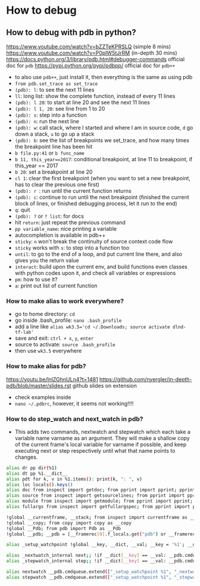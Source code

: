 # How to debug

## How to debug with pdb in python?
https://www.youtube.com/watch?v=bZZTeKPRSLQ (simple 8 mins)
https://www.youtube.com/watch?v=P0pIW5tJrRM (in-depth 30 mins)
https://docs.python.org/3/library/pdb.html#debugger-commands official doc for `pdb`
https://pypi.python.org/pypi/pdbpp/ official doc for `pdb++`
- to also use `pdb++`, just install it, then everything is the same as using pdb
- `from pdb.set_trace as set_trace`
- `(pdb): l`: to see the next 11 lines
- `ll`: long list: show the complete function, instead of every 11 lines
- `(pdb): l 20`: to start at line 20 and see the next 11 lines
- `(pdb): l 1, 20`: see line from 1 to 20
- `(pdb): s`: step into a function
- `(pdb): n`: run the next line
- `(pdb): w`: call stack, where I started and where I am in source code, `d` go down a stack, `u` to go up a stack
- `(pdb): b`: see the list of breakpoints we set_trace, and how many times the breakpoint line has been hit
- `b file.py:41` or `b func_name`
- `b 11, this_year==2017`: conditional breakpoint, at line 11 to breakpoint, if this_year == 2017
- `b 20`: set a breakpoint at line 20
- `cl 1`: clear the first breakpoint (when you want to set a new breakpoint, has to clear the previous one first)
- `(pdb): r `: run until the current function returns
- `(pdb): c`: continue to run until the next breakpoint (finished the current block of lines, or finished debugging process, let it run to the end)
- `q`: quit
- `(pdb): ?` or `? list`: for docs
- hit `return`: just repeat the previous command
- `pp variable_name`: nice printing a variable
- autocompletion is available in pdb++
- `sticky`: `n` won't break the continuity of source context code flow
- `sticky` works with `s`: to step into a function too
- `until`: to go to the end of a loop, and put current line there, and also gives you the return value
- `interact`: build upon the current env, and build functions even classes with python codes upon it, and check all variables or expressions
- `pm`: how to use it?
- `a`: print out list of current function

### How to make alias to work everywhere?
- go to home directory: `cd`
- go inside .bash_profile: `nano .bash_profile`
- add a line like `alias wk3.5='cd ~/.Downloads; source activate dlnd-tf-lab' `
- save and exit: `ctrl + x`, `y`, `enter`
- source to activate: `source .bash_profile`
- then use `wk3.5` everywhere

### How to make alias for pdb?
https://youtu.be/lnlZGhnULn4?t=1481
https://github.com/nyergler/in-depth-pdb/blob/master/slides.rst github slides on extension
- check examples inside
- `nano ~/.pdbrc`, however, it seems not working!!!!

### How to do step_watch and next_watch in pdb?
- This adds two commands, nextwatch and stepwatch which each take a variable name varname as an argument. They will make a shallow copy of the current frame's local variable for varname if possible, and keep executing next or step respectively until what that name points to changes.

```bash
alias dr pp dir(%1)
alias dt pp %1.__dict__
alias pdt for k, v in %1.items(): print(k, ": ", v)
alias loc locals().keys()
alias doc from inspect import getdoc; from pprint import pprint; pprint(getdoc(%1))
alias source from inspect import getsourcelines; from pprint import pprint; pprint(getsourcelines(%1))
alias module from inspect import getmodule; from pprint import pprint; pprint(getmodule(%1))
alias fullargs from inspect import getfullargspec; from pprint import pprint; pprint(getfullargspec(%1))

!global __currentframe, __stack; from inspect import currentframe as __currentframe, stack as __stack
!global __copy; from copy import copy as __copy
!global __Pdb; from pdb import Pdb as __Pdb
!global __pdb; __pdb = [__framerec[0].f_locals.get("pdb") or __framerec[0].f_locals.get("self") for __framerec in __stack() if (__framerec[0].f_locals.get("pdb") or __framerec[0].f_locals.get("self")).__class__ == __Pdb][-1]

alias _setup_watchpoint !global __key, __dict, __val; __key = '%1'; __dict = __currentframe().f_locals if __currentframe().f_locals.has_key(__key) else __currentframe().f_globals; __val = __copy(%1)

alias _nextwatch_internal next;; !if __dict[__key] == __val: __pdb.cmdqueue.append("_nextwatch_internal %1")
alias _stepwatch_internal step;; !if __dict[__key] == __val: __pdb.cmdqueue.append("_stepwatch_internal %1")

alias nextwatch __pdb.cmdqueue.extend(["_setup_watchpoint %1", "_nextwatch_internal"])
alias stepwatch __pdb.cmdqueue.extend(["_setup_watchpoint %1", "_stepwatch_internal"])
```
